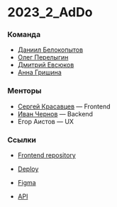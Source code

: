 # 2023_2_AdDo

### Команда

* [Даниил Белокопытов](https://github.com/ambushidozho)
* [Олег Перелыгин](https://github.com/osperelygin)
* [Дмитрий Евсюков](https://github.com/Dmitry-Evsyukov)
* [Анна Гришина](https://github.com/Kayetana)

### Менторы

* [Сергей Красавцев](https://github.com/Krasava872) — Frontend
* [Иван Чернов](https://github.com/Blackbackofficial) — Backend
* Егор Аистов — UX

### Ссылки
* [Frontend repository](https://github.com/frontend-park-mail-ru/2023_2_AdDo)

* [Deploy](http://82.146.45.164:8081/)

* [Figma](https://www.figma.com/file/zDsdpXpKI2vuSEs6hL1XP1/MusicOn?type=design&node-id=0-1&mode=design&t=JUugOf4GzxkjGkOV-0)

* [API](http://musicon.space:8080/swagger/index.html)
